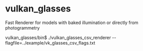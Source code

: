 # vulkan_glasses
Fast Renderer for models with baked illumination or directly from photogrammetry


vulkan_glasses/bin$ ./vulkan_glasses_csv_renderer --flagfile=../example/vk_glasses_csv_flags.txt
